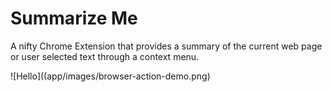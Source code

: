 # Summarize Me

A nifty Chrome Extension that provides a summary of the current web page or user selected text through a context menu.

![Hello]((app/images/browser-action-demo.png)
